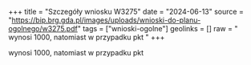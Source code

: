 +++
title = "Szczegóły wniosku W3275"
date = "2024-06-13"
source = "https://bip.brg.gda.pl/images/uploads/wnioski-do-planu-ogolnego/w3275.pdf"
tags = ["wnioski-ogolne"]
geolinks = []
raw = " wynosi 1000, natomiast w przypadku pkt "
+++

 wynosi 1000, natomiast w przypadku pkt 


